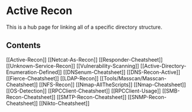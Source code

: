 # Active Recon 
This is a hub page for linking all of a specific directory structure.

## Contents

[[Active-Recon]]
[[Netcat-As-Recon]]
[[Responder-Cheatsheet]]
[[Unknown-Service-Recon]]
[[Vulnerability-Scanning]]
[[Active-Directory-Enumeration-Defined]]
[[DNSenum-Cheatsheet]]
[[DNS-Recon-Active]]
[[Fierce-Cheatsheet]]
[[LDAP-Recon]]
[[Tools/Masscan/Masscan-Cheatsheet]]
[[NFS-Recon]]
[[Nmap-AllTheScripts]]
[[Nmap-Cheatsheet]]
[[OS-Detection]]
[[RPCClient-Cheatsheet]]
[[RPCClient-Usage]]
[[SMB-Recon-Cheatsheet]]
[[SMTP-Recon-Cheatsheet]]
[[SNMP-Recon-Cheatsheet]]
[[Nikto-Cheatsheet]]
